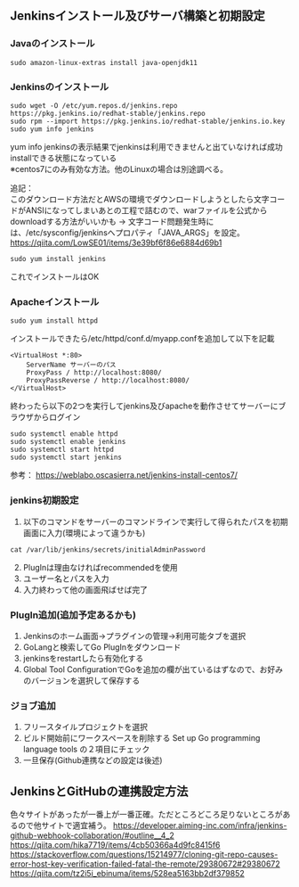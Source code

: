 ## Jenkinsインストール及びサーバ構築と初期設定

### Javaのインストール
```
sudo amazon-linux-extras install java-openjdk11   
```
### Jenkinsのインストール
```
sudo wget -O /etc/yum.repos.d/jenkins.repo https://pkg.jenkins.io/redhat-stable/jenkins.repo
sudo rpm --import https://pkg.jenkins.io/redhat-stable/jenkins.io.key
sudo yum info jenkins
```
yum info jenkinsの表示結果でjenkinsは利用できませんと出ていなければ成功 installできる状態になっている   
※centos7にのみ有効な方法。他のLinuxの場合は別途調べる。

追記：   
このダウンロード方法だとAWSの環境でダウンロードしようとしたら文字コードがANSIになってしまいあとの工程で詰むので、warファイルを公式からdownloadする方法がいいかも
→
文字コード問題発生時には、/etc/sysconfig/jenkinsへプロパティ「JAVA_ARGS」を設定。
https://qiita.com/LowSE01/items/3e39bf6f86e6884d69b1

```
sudo yum install jenkins
```
これでインストールはOK   

### Apacheインストール

```
sudo yum install httpd
```
インストールできたら/etc/httpd/conf.d/myapp.confを追加して以下を記載   

```
<VirtualHost *:80>
    ServerName サーバーのパス
    ProxyPass / http://localhost:8080/
    ProxyPassReverse / http://localhost:8080/ 
</VirtualHost>
```

終わったら以下の2つを実行してjenkins及びapacheを動作させてサーバーにブラウザからログイン   

```
sudo systemctl enable httpd
sudo systemctl enable jenkins
sudo systemctl start httpd
sudo systemctl start jenkins
```
参考：
https://weblabo.oscasierra.net/jenkins-install-centos7/

### jenkins初期設定
1. 以下のコマンドをサーバーのコマンドラインで実行して得られたパスを初期画面に入力(環境によって違うかも)
```
cat /var/lib/jenkins/secrets/initialAdminPassword
```
2. PlugInは理由なければrecommendedを使用
3. ユーザー名とパスを入力
4. 入力終わって他の画面飛ばせば完了
### PlugIn追加(追加予定あるかも)
1. Jenkinsのホーム画面→プラグインの管理→利用可能タブを選択
2. GoLangと検索してGo PlugInをダウンロード
3. jenkinsをrestartしたら有効化する
4. Global Tool ConfigurationでGoを追加の欄が出ているはずなので、お好みのバージョンを選択して保存する

### ジョブ追加
1. フリースタイルプロジェクトを選択
2. ビルド開始前にワークスペースを削除する Set up Go programming language tools の２項目にチェック
3. 一旦保存(Github連携などの設定は後述)

## JenkinsとGitHubの連携設定方法
色々サイトがあったが一番上が一番正確。ただところどころ足りないところがあるので他サイトで適宜補う。
https://developer.aiming-inc.com/infra/jenkins-github-webhook-collaboration/#outline__4_2
https://qiita.com/hika7719/items/4cb50366a4d9fc8415f6
https://stackoverflow.com/questions/15214977/cloning-git-repo-causes-error-host-key-verification-failed-fatal-the-remote/29380672#29380672
https://qiita.com/tz2i5i_ebinuma/items/528ea5163bb2df379852

